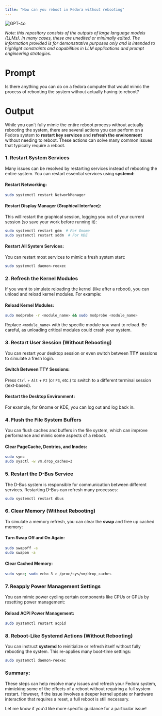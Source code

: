 ```yaml
---
title: "How can you reboot in Fedora without rebooting"
---
```

![GPT-4o](https://img.shields.io/badge/GPT--4o-3333FF?style=for-the-badge&logo=openai&logoColor=white)



*Note: this repository consists of the outputs of large language models (LLMs). In many cases, these are unedited or minimally edited. The information provided is for demonstrative purposes only and is intended to highlight constraints and capabilities in LLM applications and prompt engineering strategies.*


# Prompt

Is there anything you can do on a fedora computer that would mimic the process of rebooting the system without actually having to reboot?

# Output

While you can't fully mimic the entire reboot process without actually rebooting the system, there are several actions you can perform on a Fedora system to **restart key services** and **refresh the environment** without needing to reboot. These actions can solve many common issues that typically require a reboot.

### 1. **Restart System Services**
Many issues can be resolved by restarting services instead of rebooting the entire system. You can restart essential services using **systemd**:

#### Restart Networking:
```bash
sudo systemctl restart NetworkManager
```

#### Restart Display Manager (Graphical Interface):
This will restart the graphical session, logging you out of your current session (so save your work before running it):
```bash
sudo systemctl restart gdm  # For Gnome
sudo systemctl restart sddm  # For KDE
```

#### Restart All System Services:
You can restart most services to mimic a fresh system start:
```bash
sudo systemctl daemon-reexec
```

### 2. **Refresh the Kernel Modules**
If you want to simulate reloading the kernel (like after a reboot), you can unload and reload kernel modules. For example:

#### Reload Kernel Modules:
```bash
sudo modprobe -r <module_name> && sudo modprobe <module_name>
```

Replace `<module_name>` with the specific module you want to reload. Be careful, as unloading critical modules could crash your system.

### 3. **Restart User Session (Without Rebooting)**
You can restart your desktop session or even switch between **TTY** sessions to simulate a fresh login.

#### Switch Between TTY Sessions:
Press `Ctrl` + `Alt` + `F2` (or `F3`, etc.) to switch to a different terminal session (text-based).

#### Restart the Desktop Environment:
For example, for Gnome or KDE, you can log out and log back in.

### 4. **Flush the File System Buffers**
You can flush caches and buffers in the file system, which can improve performance and mimic some aspects of a reboot.

#### Clear PageCache, Dentries, and Inodes:
```bash
sudo sync
sudo sysctl -w vm.drop_caches=3
```

### 5. **Restart the D-Bus Service**
The D-Bus system is responsible for communication between different services. Restarting D-Bus can refresh many processes:

```bash
sudo systemctl restart dbus
```

### 6. **Clear Memory (Without Rebooting)**
To simulate a memory refresh, you can clear the **swap** and free up cached memory:

#### Turn Swap Off and On Again:
```bash
sudo swapoff -a
sudo swapon -a
```

#### Clear Cached Memory:
```bash
sudo sync; sudo echo 3 > /proc/sys/vm/drop_caches
```

### 7. **Reapply Power Management Settings**
You can mimic power cycling certain components like CPUs or GPUs by resetting power management:

#### Reload ACPI Power Management:
```bash
sudo systemctl restart acpid
```

### 8. **Reboot-Like Systemd Actions (Without Rebooting)**
You can instruct **systemd** to reinitialize or refresh itself without fully rebooting the system. This re-applies many boot-time settings:

```bash
sudo systemctl daemon-reexec
```

### Summary:
These steps can help resolve many issues and refresh your Fedora system, mimicking some of the effects of a reboot without requiring a full system restart. However, if the issue involves a deeper kernel update or hardware interaction that requires a reset, a full reboot is still necessary.

Let me know if you'd like more specific guidance for a particular issue!